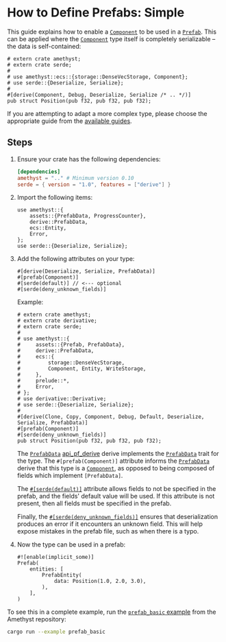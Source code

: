 # How to Define Prefabs: Simple

This guide explains how to enable a [`Component`] to be used in a [`Prefab`]. This can be applied where the [`Component`] type itself is completely serializable &ndash; the data is self-contained:

```rust,no_run,noplaypen
# extern crate amethyst;
# extern crate serde;
#
# use amethyst::ecs::{storage::DenseVecStorage, Component};
# use serde::{Deserialize, Serialize};
#
#[derive(Component, Debug, Deserialize, Serialize /* .. */)]
pub struct Position(pub f32, pub f32, pub f32);
```

If you are attempting to adapt a more complex type, please choose the appropriate guide from the [available guides][bk_prefab_prelude].

## Steps

1. Ensure your crate has the following dependencies:

    ```toml
    [dependencies]
    amethyst = ".." # Minimum version 0.10
    serde = { version = "1.0", features = ["derive"] }
    ```

2. Import the following items:

    ```rust,ignore
    use amethyst::{
        assets::{PrefabData, ProgressCounter},
        derive::PrefabData,
        ecs::Entity,
        Error,
    };
    use serde::{Deserialize, Serialize};
    ```

3. Add the following attributes on your type:

    ```rust,ignore
    #[derive(Deserialize, Serialize, PrefabData)]
    #[prefab(Component)]
    #[serde(default)] // <--- optional
    #[serde(deny_unknown_fields)]
    ```

    Example:

    ```rust,edition2018,no_run,noplaypen
    # extern crate amethyst;
    # extern crate derivative;
    # extern crate serde;
    #
    # use amethyst::{
    #     assets::{Prefab, PrefabData},
    #     derive::PrefabData,
    #     ecs::{
    #         storage::DenseVecStorage,
    #         Component, Entity, WriteStorage,
    #     },
    #     prelude::*,
    #     Error,
    # };
    # use derivative::Derivative;
    # use serde::{Deserialize, Serialize};
    #
    #[derive(Clone, Copy, Component, Debug, Default, Deserialize, Serialize, PrefabData)]
    #[prefab(Component)]
    #[serde(deny_unknown_fields)]
    pub struct Position(pub f32, pub f32, pub f32);
    ```

    The [`PrefabData`] [api_pf_derive] derive implements the [`PrefabData`] trait for the type. The `#[prefab(Component)]` attribute informs the [`PrefabData`] derive that this type is a [`Component`], as opposed to being composed of fields which implement `[PrefabData]`.

    The [`#[serde(default)]`][ser_def] attribute allows fields to not be specified in the prefab, and the fields' default value will be used. If this attribute is not present, then all fields must be specified in the prefab.

    Finally, the [`#[serde(deny_unknown_fields)]`][ser_unk] ensures that deserialization produces an error if it encounters an unknown field. This will help expose mistakes in the prefab file, such as when there is a typo.

4. Now the type can be used in a prefab:

    ```rust,ignore
    #![enable(implicit_some)]
    Prefab(
        entities: [
            PrefabEntity(
                data: Position(1.0, 2.0, 3.0),
            ),
        ],
    )
    ```

To see this in a complete example, run the [`prefab_basic` example] from the Amethyst repository:

```bash
cargo run --example prefab_basic
```

[`Component`]: https://docs.rs/specs/~0.16/specs/trait.Component.html
[`Prefab`]: https://docs.amethyst.rs/master/amethyst_assets/struct.Prefab.html
[`PrefabData`]: https://docs.amethyst.rs/master/amethyst_assets/trait.PrefabData.html#impl-PrefabData
[api_pf_derive]: https://docs.amethyst.rs/master/amethyst_derive/derive.PrefabData.html
[ser_def]: https://serde.rs/container-attrs.html#default
[ser_unk]: https://serde.rs/container-attrs.html#deny_unknown_fields
[`prefab_basic` example]: https://github.com/amethyst/amethyst/tree/master/examples/prefab_basic
[bk_prefab_prelude]: ./how_to_define_prefabs_prelude.html